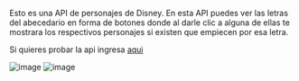 Esto es una API de personajes de Disney.
En esta API puedes ver las letras del abecedario en forma de botones donde al darle clic a alguna de ellas te mostrara los respectivos personajes si existen que empiecen por esa letra.

Si quieres probar la api ingresa [aqui](https://idyllic-twilight-d0aa31.netlify.app/)

![image](https://github.com/user-attachments/assets/34575c55-4cde-4ef5-8511-3c3f5494815b) ![image](https://github.com/user-attachments/assets/2fe56818-0ff9-4579-89ed-1fde22d9c2ed)
